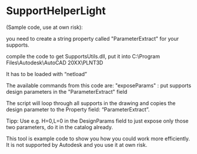 # SupportHelperLight


(Sample code, use at own risk):

you need to create a string property called "ParameterExtract" for your supports.

compile the code to get SupportsUtils.dll, put it into C:\Program Files\Autodesk\AutoCAD 20XX\PLNT3D

It has to be loaded with “netload”

The available commands from this code are: 
"exposeParams" : put supports design parameters in the "ParameterExtract" field


The script will loop through all supports in the drawing and copies the design parameter to the Property field: “ParameterExtract”.

Tipp: Use e.g. H=0,L=0 in the DesignParams field to just expose only those two parameters, do it in the catalog already.



This tool is example code to show you how you could work more efficiently. It is not supported by Autodesk and you use it at own risk.


